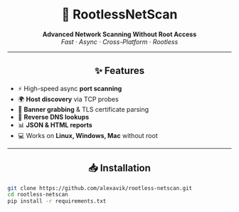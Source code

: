<h1 align="center">🚀 RootlessNetScan</h1>
<p align="center">
  <b>Advanced Network Scanning Without Root Access</b><br>
  <i>Fast · Async · Cross-Platform · Rootless</i>
</p>

---

<h2 align="center">✨ Features</h2>

<ul>
  <li>⚡ High-speed async <b>port scanning</b></li>
  <li>🌍 <b>Host discovery</b> via TCP probes</li>
  <li>📜 <b>Banner grabbing</b> & TLS certificate parsing</li>
  <li>🔎 <b>Reverse DNS lookups</b></li>
  <li>📊 <b>JSON & HTML reports</b></li>
  <li>💻 Works on <b>Linux, Windows, Mac</b> without root</li>
</ul>

---

<h2 align="center">📥 Installation</h2>

```bash
git clone https://github.com/alexavik/rootless-netscan.git
cd rootless-netscan
pip install -r requirements.txt
